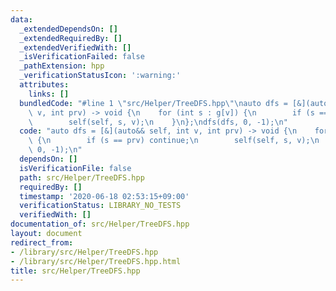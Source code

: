 ```yaml
---
data:
  _extendedDependsOn: []
  _extendedRequiredBy: []
  _extendedVerifiedWith: []
  _isVerificationFailed: false
  _pathExtension: hpp
  _verificationStatusIcon: ':warning:'
  attributes:
    links: []
  bundledCode: "#line 1 \"src/Helper/TreeDFS.hpp\"\nauto dfs = [&](auto&& self, int\
    \ v, int prv) -> void {\n    for (int s : g[v]) {\n        if (s == prv) continue;\n\
    \        self(self, s, v);\n    }\n};\ndfs(dfs, 0, -1);\n"
  code: "auto dfs = [&](auto&& self, int v, int prv) -> void {\n    for (int s : g[v])\
    \ {\n        if (s == prv) continue;\n        self(self, s, v);\n    }\n};\ndfs(dfs,\
    \ 0, -1);\n"
  dependsOn: []
  isVerificationFile: false
  path: src/Helper/TreeDFS.hpp
  requiredBy: []
  timestamp: '2020-06-18 02:53:15+09:00'
  verificationStatus: LIBRARY_NO_TESTS
  verifiedWith: []
documentation_of: src/Helper/TreeDFS.hpp
layout: document
redirect_from:
- /library/src/Helper/TreeDFS.hpp
- /library/src/Helper/TreeDFS.hpp.html
title: src/Helper/TreeDFS.hpp
---
```

